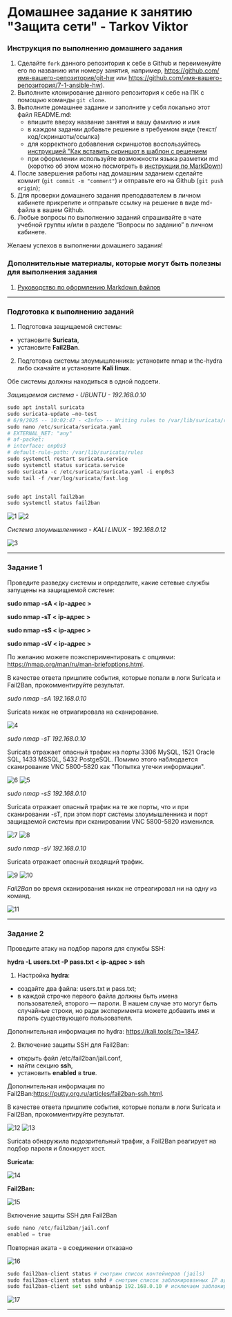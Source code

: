 # Домашнее задание к занятию "Защита сети" - Tarkov Viktor


### Инструкция по выполнению домашнего задания

   1. Сделайте `fork` данного репозитория к себе в Github и переименуйте его по названию или номеру занятия, например, https://github.com/имя-вашего-репозитория/git-hw или  https://github.com/имя-вашего-репозитория/7-1-ansible-hw).
   2. Выполните клонирование данного репозитория к себе на ПК с помощью команды `git clone`.
   3. Выполните домашнее задание и заполните у себя локально этот файл README.md:
      - впишите вверху название занятия и вашу фамилию и имя
      - в каждом задании добавьте решение в требуемом виде (текст/код/скриншоты/ссылка)
      - для корректного добавления скриншотов воспользуйтесь [инструкцией "Как вставить скриншот в шаблон с решением](https://github.com/netology-code/sys-pattern-homework/blob/main/screen-instruction.md)
      - при оформлении используйте возможности языка разметки md (коротко об этом можно посмотреть в [инструкции  по MarkDown](https://github.com/netology-code/sys-pattern-homework/blob/main/md-instruction.md))
   4. После завершения работы над домашним заданием сделайте коммит (`git commit -m "comment"`) и отправьте его на Github (`git push origin`);
   5. Для проверки домашнего задания преподавателем в личном кабинете прикрепите и отправьте ссылку на решение в виде md-файла в вашем Github.
   6. Любые вопросы по выполнению заданий спрашивайте в чате учебной группы и/или в разделе “Вопросы по заданию” в личном кабинете.
   
Желаем успехов в выполнении домашнего задания!
   
### Дополнительные материалы, которые могут быть полезны для выполнения задания

1. [Руководство по оформлению Markdown файлов](https://gist.github.com/Jekins/2bf2d0638163f1294637#Code)

---

### Подготовка к выполнению заданий

   1. Подготовка защищаемой системы:

   - установите **Suricata**,
   - установите **Fail2Ban**.

   2. Подготовка системы злоумышленника: установите nmap и thc-hydra либо скачайте и установите **Kali linux**.

Обе системы должны находиться в одной подсети.

*Защищаемая система - UBUNTU - 192.168.0.10*

```python
sudo apt install suricata
sudo suricata-update —no-test
# 6/9/2025 -- 10:02:47 - <Info> -- Writing rules to /var/lib/suricata/rules/suricata.rules: total: 60768; enabled: 44983; added: 60768; removed 0; modified: 0
sudo nano /etc/suricata/suricata.yaml
# EXTERNAL_NET: "any"
# af-packet:
# interface: enp0s3
# default-rule-path: /var/lib/suricata/rules
sudo systemctl restart suricata.service
sudo systemctl status suricata.service
sudo suricata -c /etc/suricata/suricata.yaml -i enp0s3
sudo tail -f /var/log/suricata/fast.log


sudo apt install fail2ban
sudo systemctl status fail2ban
```

![1](img/1.png)
![2](img/2.png)

*Система злоумышленника - KALI LINUX - 192.168.0.12*

![3](img/3.png)

---

### Задание 1

Проведите разведку системы и определите, какие сетевые службы запущены на защищаемой системе:

**sudo nmap -sA < ip-адрес >**

**sudo nmap -sT < ip-адрес >**

**sudo nmap -sS < ip-адрес >**

**sudo nmap -sV < ip-адрес >**

По желанию можете поэкспериментировать с опциями: https://nmap.org/man/ru/man-briefoptions.html.

В качестве ответа пришлите события, которые попали в логи Suricata и Fail2Ban, прокомментируйте результат.

*sudo nmap -sA 192.168.0.10*

Suricata никак не отриагировала на сканирование.

![4](img/4.png)

*sudo nmap -sT 192.168.0.10*

Suricata отражает опасный трафик на порты 3306 MySQL, 1521 Oracle SQL, 1433 MSSQL, 5432 PostgeSQL. Помимо этого наблюдается сканирование VNC 5800-5820 как "Попытка утечки информации".

![6](img/6.png)
![5](img/5.png)

*sudo nmap -sS 192.168.0.10*

Suricata отражает опасный трафик на те же порты, что и при сканировании -sT, при этом порт системы злоумышленника и порт защищаемой системы при сканировании VNC 5800-5820 изменился.

![7](img/7.png)
![8](img/8.png)

*sudo nmap -sV 192.168.0.10*

Suricata отражает опасный входящий трафик.

![9](img/9.png)
![10](img/10.png)

*Fail2Ban* во время сканирования никак не отреагировал ни на одну из команд.

![11](img/11.png)

---

### Задание 2

Проведите атаку на подбор пароля для службы SSH:

**hydra -L users.txt -P pass.txt < ip-адрес > ssh**

   1. Настройка **hydra**:

   - создайте два файла: users.txt и pass.txt;
   - в каждой строчке первого файла должны быть имена пользователей, второго — пароли. В нашем случае это могут быть случайные строки, но ради эксперимента можете добавить имя и пароль существующего пользователя.

Дополнительная информация по hydra: https://kali.tools/?p=1847.

   2. Включение защиты SSH для Fail2Ban:

   - открыть файл /etc/fail2ban/jail.conf,
   - найти секцию **ssh**,
   - установить **enabled** в **true**.

Дополнительная информация по Fail2Ban:https://putty.org.ru/articles/fail2ban-ssh.html.

В качестве ответа пришлите события, которые попали в логи Suricata и Fail2Ban, прокомментируйте результат.

![12](img/12.png)
![13](img/13.png)

Suricata обнаружила подозрительный трафик, а Fail2Ban реагирует на подбор пароля и блокирует хост.  

**Suricata:**

![14](img/14.png)

**Fail2Ban:**

![15](img/15.png)


Включение защиты SSH для Fail2Ban

```python
sudo nano /etc/fail2ban/jail.conf
enabled = true
```

Повторная аката - в соединении отказано

![16](img/16.png)

```python
sudo fail2ban-client status # смотрим список контейнеров (jails)
sudo fail2ban-client status sshd # смотрим список заблокированных IP адресов по ssh
sudo fail2ban-client set sshd unbanip 192.168.0.10 # исключаем заблокированный IP
```

![17](img/17.png)

---


